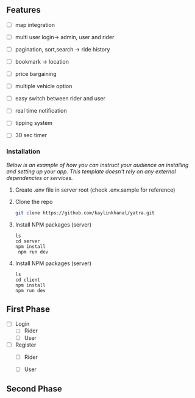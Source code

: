 ##  Features

- [ ] map integration 
- [ ] multi user login-> admin, user and rider
- [ ] pagination, sort,search -> ride history
- [ ] bookmark -> location
- [ ] price bargaining
- [ ] multiple vehicle option
- [ ] easy switch between rider and user
- [ ] real time notification
- [ ] tipping system
- [ ] 30 sec timer


### Installation

_Below is an example of how you can instruct your audience on installing and setting up your app. This template doesn't rely on any external dependencies or services._

1. Create .env  file in server root (check .env.sample for reference)

2. Clone the repo
   ```sh
   git clone https://github.com/kaylinkhanal/yatra.git
   ```
3. Install NPM packages (server)
   ```
   ls
   cd server
   npm install
    npm run dev
   ```

3. Install NPM packages (server)
   ```
   ls
   cd client
   npm install
   npm run dev
   ```


<!-- - [ ] -->



## First Phase
- [ ] Login
    - [ ] Rider
    - [ ] User
- [ ] Register
   - [ ] Rider
   - [ ] User


## Second Phase


